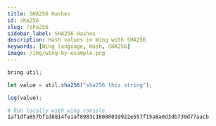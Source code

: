 ```yaml
---
title: SHA256 Hashes  
id: sha256
slug: /sha256
sidebar_label: SHA256 Hashes  
description: Hash values in Wing with SHA256
keywords: [Wing language, Hash, SHA256]
image: /img/wing-by-example.png
---
```


```js playground example title="main.w"
bring util;

let value = util.sha256("sha256 this string");

log(value);
```

```bash title="Wing console output"
# Run locally with wing console
1af1dfa857bf1d8814fe1af8983c18080019922e557f15a8a0d3db739d77aacb
```




